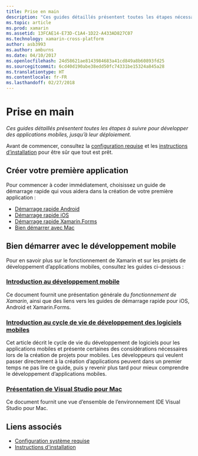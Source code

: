 ```yaml
---
title: Prise en main
description: "Ces guides détaillés présentent toutes les étapes nécessaires au développement d’applications mobiles, jusqu’à leur déploiement."
ms.topic: article
ms.prod: xamarin
ms.assetid: 13FCAE14-E73D-C1A4-1D22-A433AD827C07
ms.technology: xamarin-cross-platform
author: asb3993
ms.author: amburns
ms.date: 04/10/2017
ms.openlocfilehash: 24d58621ae8143984683a41cd849a8b60893fd25
ms.sourcegitcommit: 6cd40d190abe38edd50fc74331be15324a845a28
ms.translationtype: HT
ms.contentlocale: fr-FR
ms.lasthandoff: 02/27/2018
---
```

# <a name="getting-started"></a>Prise en main

_Ces guides détaillés présentent toutes les étapes à suivre pour développer des applications mobiles, jusqu’à leur déploiement._

Avant de commencer, consultez la [configuration requise](requirements.md) et les [instructions d’installation](installation/index.md) pour être sûr que tout est prêt.

## <a name="build-your-first-app"></a>Créer votre première application

Pour commencer à coder immédiatement, choisissez un guide de démarrage rapide qui vous aidera dans la création de votre première application :

* [Démarrage rapide Android](~/android/get-started/hello-android/hello-android-quickstart.md)
* [Démarrage rapide iOS](~/ios/get-started/hello-ios/hello-ios-quickstart.md)
* [Démarrage rapide Xamarin.Forms](~/xamarin-forms/get-started/hello-xamarin-forms/quickstart.md)
* [Bien démarrer avec Mac](~/mac/get-started/hello-mac.md)

## <a name="getting-started-with-mobile-development"></a>Bien démarrer avec le développement mobile

Pour en savoir plus sur le fonctionnement de Xamarin et sur les projets de développement d’applications mobiles, consultez les guides ci-dessous :

###  <a name="introduction-to-mobile-developmentcross-platformget-startedintroduction-to-mobile-developmentmd"></a>[Introduction au développement mobile](~/cross-platform/get-started/introduction-to-mobile-development.md)

Ce document fournit une présentation générale du *fonctionnement de Xamarin*, ainsi que des liens vers les guides de démarrage rapide pour iOS, Android et Xamarin.Forms.

###  <a name="introduction-to-the-mobile-software-development-lifecyclecross-platformget-startedintroduction-to-mobile-sdlcmd"></a>[Introduction au cycle de vie de développement des logiciels mobiles](~/cross-platform/get-started/introduction-to-mobile-sdlc.md)

Cet article décrit le cycle de vie du développement de logiciels pour les applications mobiles et présente certaines des considérations nécessaires lors de la création de projets pour mobiles. Les développeurs qui veulent passer directement à la création d’applications peuvent dans un premier temps ne pas lire ce guide, puis y revenir plus tard pour mieux comprendre le développement d’applications mobiles.

###  <a name="introducing-visual-studio-for-machttpsdocsmicrosoftcomvisualstudiomac"></a>[Présentation de Visual Studio pour Mac](https://docs.microsoft.com/visualstudio/mac/)

Ce document fournit une vue d’ensemble de l’environnement IDE Visual Studio pour Mac.


## <a name="related-links"></a>Liens associés

- [Configuration système requise](requirements.md)
- [Instructions d'installation](~/cross-platform/get-started/installation/index.md)
